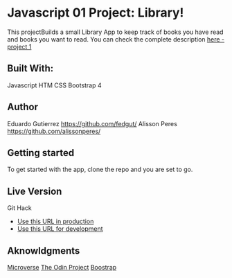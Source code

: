 # Javascript 01 Project: Library!

This projectBuilds a small Library App to keep track of books you have read and books you want to read. You can check the complete description [here - project 1](https://www.theodinproject.com/courses/javascript/lessons/library)

## Built With:

Javascript
HTM
CSS
Bootstrap 4

## Author

Eduardo Gutierrez https://github.com/fedgut/
Alisson Peres https://github.com/alissonperes/

## Getting started

To get started with the app, clone the repo and you are set to go.

## Live Version
Git Hack
  - [Use this URL in production](https://rawcdn.githack.com/alissonperes/mv_library/855d9416401a3c2923cf0e17986329b6d54eeea4/index.html)
  - [Use this URL for development](https://raw.githack.com/alissonperes/mv_library/development/index.html)

## Aknowldgments

[Microverse](https://www.microverse.org/)
[The Odin Project](https://www.theodinproject.com)
[Boostrap](https://getbootstrap.com/)
